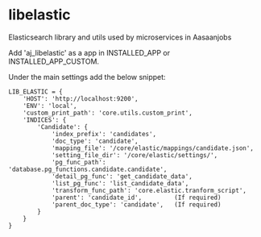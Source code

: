 # libelastic
Elasticsearch library and utils used by microservices in Aasaanjobs

Add 'aj_libelastic' as a app in INSTALLED_APP or INSTALLED_APP_CUSTOM.

Under the main settings add the below snippet:

```
LIB_ELASTIC = {
    'HOST': 'http://localhost:9200',
    'ENV': 'local',
    'custom_print_path': 'core.utils.custom_print',
    'INDICES': {
        'Candidate': {
            'index_prefix': 'candidates',
            'doc_type': 'candidate',
            'mapping_file': '/core/elastic/mappings/candidate.json',
            'setting_file_dir': '/core/elastic/settings/',
            'pg_func_path': 'database.pg_functions.candidate.candidate',
            'detail_pg_func': 'get_candidate_data',
            'list_pg_func': 'list_candidate_data',
            'transform_func_path': 'core.elastic.tranform_script',
            'parent': 'candidate_id',         (If required)
            'parent_doc_type': 'candidate',   (If required)
        }
    }
}
```
